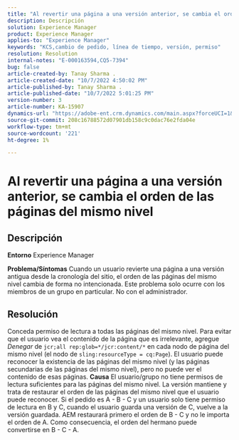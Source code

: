 ```yaml
---
title: "Al revertir una página a una versión anterior, se cambia el orden de las páginas del mismo nivel"
description: Descripción
solution: Experience Manager
product: Experience Manager
applies-to: "Experience Manager"
keywords: "KCS,cambio de pedido, línea de tiempo, versión, permiso"
resolution: Resolution
internal-notes: "E-000163594,CQ5-7394"
bug: false
article-created-by: Tanay Sharma .
article-created-date: "10/7/2022 4:50:02 PM"
article-published-by: Tanay Sharma .
article-published-date: "10/7/2022 5:01:25 PM"
version-number: 3
article-number: KA-15907
dynamics-url: "https://adobe-ent.crm.dynamics.com/main.aspx?forceUCI=1&pagetype=entityrecord&etn=knowledgearticle&id=65f57811-6046-ed11-bba2-0022480868ff"
source-git-commit: 208c16788572d07901db158c9c0dac76e2fda04e
workflow-type: tm+mt
source-wordcount: '221'
ht-degree: 1%

---
```


# Al revertir una página a una versión anterior, se cambia el orden de las páginas del mismo nivel

## Descripción

<b>Entorno</b>
Experience Manager


<b>Problema/Síntomas</b>
Cuando un usuario revierte una página a una versión antigua desde la cronología del sitio, el orden de las páginas del mismo nivel cambia de forma no intencionada. Este problema solo ocurre con los miembros de un grupo en particular. No con el administrador.


## Resolución


Conceda permiso de lectura a todas las páginas del mismo nivel. Para evitar que el usuario vea el contenido de la página que es irrelevante, agregue *Denegar* de `jcr;all rep:glob=*/jcr:content/*` en cada nodo de página del mismo nivel (el nodo de `sling:resourceType = cq:Page`). El usuario puede reconocer la existencia de las páginas del mismo nivel (y las páginas secundarias de las páginas del mismo nivel), pero no puede ver el contenido de esas páginas.
<b>Causa</b>
El usuario/grupo no tiene permisos de lectura suficientes para las páginas del mismo nivel. La versión mantiene y trata de restaurar el orden de las páginas del mismo nivel que el usuario puede reconocer. Si el pedido es A - B - C y un usuario solo tiene permiso de lectura en B y C, cuando el usuario guarda una versión de C, vuelve a la versión guardada. AEM restaurará primero el orden de B - C y no le importa el orden de A. Como consecuencia, el orden del hermano puede convertirse en B - C - A.
